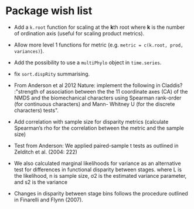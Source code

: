 # Package wish list
* Add a `k.root` function for scaling at the **k**th root where **k** is the number of ordination axis (useful for scaling product metrics).
* Allow more level 1 functions for metric (e.g. `metric = c(k.root, prod, variances)`).
* Add the possibility to use a `multiPhylo` object in `time.series`.
* fix `sort.dispRity` summarising.

* From Anderson et al 2012 Nature: implement the following in Claddis? :"strength of association between the the 11 coordinate axes (CA) of the NMDS and the biomechanical characters using Spearman rank-order (for continuous characters) and Mann- Whitney U (for the discrete characters) tests".
* Add correlation with sample size for disparity metrics (calculate Spearman’s rho for the correlation between the metric and the sample size)
* Test from Anderson: We applied paired-sample t tests as outlined in Zelditch et al. (2004: 222)
* We also calculated marginal likelihoods for variance as an alternative test for differences in functional disparity between stages. where L is the likelihood, n is sample size, σ2 is the estimated variance parameter, and s2 is the variance
* Changes in disparity between stage bins follows the procedure outlined in Finarelli and Flynn (2007).

